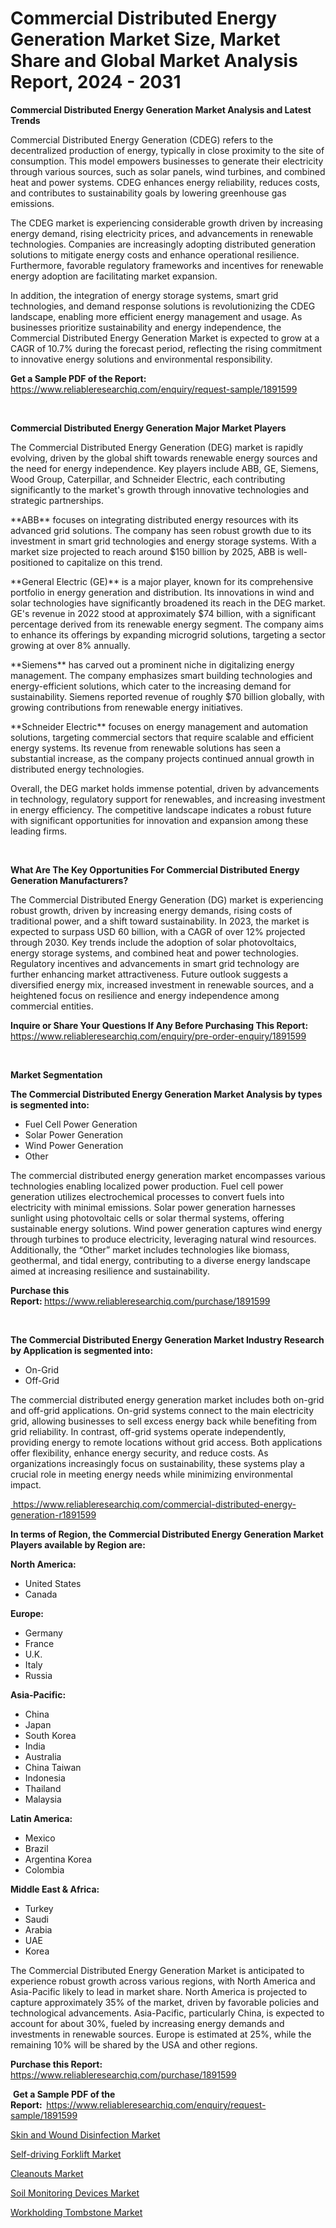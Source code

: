 <p><h1>Commercial Distributed Energy Generation Market Size, Market Share and Global Market Analysis Report, 2024 - 2031</h1></p><p><strong>Commercial Distributed Energy Generation Market Analysis and Latest Trends</strong></p>
<p><p>Commercial Distributed Energy Generation (CDEG) refers to the decentralized production of energy, typically in close proximity to the site of consumption. This model empowers businesses to generate their electricity through various sources, such as solar panels, wind turbines, and combined heat and power systems. CDEG enhances energy reliability, reduces costs, and contributes to sustainability goals by lowering greenhouse gas emissions.</p><p>The CDEG market is experiencing considerable growth driven by increasing energy demand, rising electricity prices, and advancements in renewable technologies. Companies are increasingly adopting distributed generation solutions to mitigate energy costs and enhance operational resilience. Furthermore, favorable regulatory frameworks and incentives for renewable energy adoption are facilitating market expansion.</p><p>In addition, the integration of energy storage systems, smart grid technologies, and demand response solutions is revolutionizing the CDEG landscape, enabling more efficient energy management and usage. As businesses prioritize sustainability and energy independence, the Commercial Distributed Energy Generation Market is expected to grow at a CAGR of 10.7% during the forecast period, reflecting the rising commitment to innovative energy solutions and environmental responsibility.</p></p>
<p><strong>Get a Sample PDF of the Report:&nbsp;</strong> <a href="https://www.reliableresearchiq.com/enquiry/request-sample/1891599?utm_campaign=103&utm_medium=2&utm_source=Github&utm_content=ia&utm_term=24102024&utm_id=commercial-distributed-energy-generation">https://www.reliableresearchiq.com/enquiry/request-sample/1891599</a></p>
<p>&nbsp;</p>
<p><strong>Commercial Distributed Energy Generation Major Market Players</strong></p>
<p><p>The Commercial Distributed Energy Generation (DEG) market is rapidly evolving, driven by the global shift towards renewable energy sources and the need for energy independence. Key players include ABB, GE, Siemens, Wood Group, Caterpillar, and Schneider Electric, each contributing significantly to the market's growth through innovative technologies and strategic partnerships.</p><p>**ABB** focuses on integrating distributed energy resources with its advanced grid solutions. The company has seen robust growth due to its investment in smart grid technologies and energy storage systems. With a market size projected to reach around $150 billion by 2025, ABB is well-positioned to capitalize on this trend.</p><p>**General Electric (GE)** is a major player, known for its comprehensive portfolio in energy generation and distribution. Its innovations in wind and solar technologies have significantly broadened its reach in the DEG market. GE's revenue in 2022 stood at approximately $74 billion, with a significant percentage derived from its renewable energy segment. The company aims to enhance its offerings by expanding microgrid solutions, targeting a sector growing at over 8% annually.</p><p>**Siemens** has carved out a prominent niche in digitalizing energy management. The company emphasizes smart building technologies and energy-efficient solutions, which cater to the increasing demand for sustainability. Siemens reported revenue of roughly $70 billion globally, with growing contributions from renewable energy initiatives.</p><p>**Schneider Electric** focuses on energy management and automation solutions, targeting commercial sectors that require scalable and efficient energy systems. Its revenue from renewable solutions has seen a substantial increase, as the company projects continued annual growth in distributed energy technologies.</p><p>Overall, the DEG market holds immense potential, driven by advancements in technology, regulatory support for renewables, and increasing investment in energy efficiency. The competitive landscape indicates a robust future with significant opportunities for innovation and expansion among these leading firms.</p></p>
<p>&nbsp;</p>
<p><strong>What Are The Key Opportunities For Commercial Distributed Energy Generation Manufacturers?</strong></p>
<p><p>The Commercial Distributed Energy Generation (DG) market is experiencing robust growth, driven by increasing energy demands, rising costs of traditional power, and a shift toward sustainability. In 2023, the market is expected to surpass USD 60 billion, with a CAGR of over 12% projected through 2030. Key trends include the adoption of solar photovoltaics, energy storage systems, and combined heat and power technologies. Regulatory incentives and advancements in smart grid technology are further enhancing market attractiveness. Future outlook suggests a diversified energy mix, increased investment in renewable sources, and a heightened focus on resilience and energy independence among commercial entities.</p></p>
<p><strong>Inquire or Share Your Questions If Any Before Purchasing This Report:</strong> <a href="https://www.reliableresearchiq.com/enquiry/pre-order-enquiry/1891599?utm_campaign=103&utm_medium=2&utm_source=Github&utm_content=ia&utm_term=24102024&utm_id=commercial-distributed-energy-generation">https://www.reliableresearchiq.com/enquiry/pre-order-enquiry/1891599</a></p>
<p>&nbsp;</p>
<p><strong>Market Segmentation</strong></p>
<p><strong>The Commercial Distributed Energy Generation Market Analysis by types is segmented into:</strong></p>
<p><ul><li>Fuel Cell Power Generation</li><li>Solar Power Generation</li><li>Wind Power Generation</li><li>Other</li></ul></p>
<p><p>The commercial distributed energy generation market encompasses various technologies enabling localized power production. Fuel cell power generation utilizes electrochemical processes to convert fuels into electricity with minimal emissions. Solar power generation harnesses sunlight using photovoltaic cells or solar thermal systems, offering sustainable energy solutions. Wind power generation captures wind energy through turbines to produce electricity, leveraging natural wind resources. Additionally, the “Other” market includes technologies like biomass, geothermal, and tidal energy, contributing to a diverse energy landscape aimed at increasing resilience and sustainability.</p></p>
<p><strong>Purchase this Report:&nbsp;</strong><a href="https://www.reliableresearchiq.com/purchase/1891599?utm_campaign=103&utm_medium=2&utm_source=Github&utm_content=ia&utm_term=24102024&utm_id=commercial-distributed-energy-generation">https://www.reliableresearchiq.com/purchase/1891599</a></p>
<p>&nbsp;</p>
<p><strong>The Commercial Distributed Energy Generation Market Industry Research by Application is segmented into:</strong></p>
<p><ul><li>On-Grid</li><li>Off-Grid</li></ul></p>
<p><p>The commercial distributed energy generation market includes both on-grid and off-grid applications. On-grid systems connect to the main electricity grid, allowing businesses to sell excess energy back while benefiting from grid reliability. In contrast, off-grid systems operate independently, providing energy to remote locations without grid access. Both applications offer flexibility, enhance energy security, and reduce costs. As organizations increasingly focus on sustainability, these systems play a crucial role in meeting energy needs while minimizing environmental impact.</p></p>
<p><a href="https://www.reliableresearchiq.com/commercial-distributed-energy-generation-r1891599?utm_campaign=103&utm_medium=2&utm_source=Github&utm_content=ia&utm_term=24102024&utm_id=commercial-distributed-energy-generation">&nbsp;https://www.reliableresearchiq.com/commercial-distributed-energy-generation-r1891599</a></p>
<p><strong>In terms of Region, the Commercial Distributed Energy Generation Market Players available by Region are:</strong></p>
<p>
    <p> <strong> North America: </strong>
        <ul>
            <li>United States</li>
            <li>Canada</li>
        </ul>
        </p> 
    <p> <strong> Europe: </strong>
        <ul>
            <li>Germany</li>
            <li>France</li>
            <li>U.K.</li>
            <li>Italy</li>
            <li>Russia</li>
        </ul>
        </p> 
    <p> <strong> Asia-Pacific: </strong>
        <ul>
            <li>China</li>
            <li>Japan</li>
            <li>South Korea</li>
            <li>India</li>
            <li>Australia</li>
            <li>China Taiwan</li>
            <li>Indonesia</li>
            <li>Thailand</li>
            <li>Malaysia</li>
        </ul>
        </p> 
    <p> <strong> Latin America: </strong>
        <ul>
            <li>Mexico</li>
            <li>Brazil</li>
            <li>Argentina Korea</li>
            <li>Colombia</li>
        </ul>
        </p> 
    <p> <strong> Middle East & Africa: </strong>
        <ul>
            <li>Turkey</li>
            <li>Saudi</li>
            <li>Arabia</li>
            <li>UAE</li>
            <li>Korea</li>
        </ul>
    </p>
    </p>
<p><p>The Commercial Distributed Energy Generation Market is anticipated to experience robust growth across various regions, with North America and Asia-Pacific likely to lead in market share. North America is projected to capture approximately 35% of the market, driven by favorable policies and technological advancements. Asia-Pacific, particularly China, is expected to account for about 30%, fueled by increasing energy demands and investments in renewable sources. Europe is estimated at 25%, while the remaining 10% will be shared by the USA and other regions.</p></p>
<p><strong>Purchase this Report: </strong><a href="https://www.reliableresearchiq.com/purchase/1891599?utm_campaign=103&utm_medium=2&utm_source=Github&utm_content=ia&utm_term=24102024&utm_id=commercial-distributed-energy-generation">https://www.reliableresearchiq.com/purchase/1891599</a></p>
<p>&nbsp;<strong>Get a Sample PDF of the Report:&nbsp;&nbsp;</strong><a href="https://www.reliableresearchiq.com/enquiry/request-sample/1891599?utm_campaign=103&utm_medium=2&utm_source=Github&utm_content=ia&utm_term=24102024&utm_id=commercial-distributed-energy-generation">https://www.reliableresearchiq.com/enquiry/request-sample/1891599</a></p>
<p><strong></strong></p>
<p><p><a href="https://github.com/radmanjxendrisczn/Market-Research-Report-List-1/blob/main/skin-and-wound-disinfection-market.md?utm_campaign=103&utm_medium=2&utm_source=Github&utm_content=ia&utm_term=24102024&utm_id=commercial-distributed-energy-generation">Skin and Wound Disinfection Market</a></p><p><a href="https://www.linkedin.com/pulse/global-self-driving-forklift-market-trends-forecasts-strategic-u2gbf?utm_campaign=103&utm_medium=2&utm_source=Github&utm_content=ia&utm_term=24102024&utm_id=commercial-distributed-energy-generation">Self-driving Forklift Market</a></p><p><a href="https://issuu.com/reportprime-2/docs/cleanouts-market-size-2030.pptx_9527d875534133?utm_campaign=103&utm_medium=2&utm_source=Github&utm_content=ia&utm_term=24102024&utm_id=commercial-distributed-energy-generation">Cleanouts Market</a></p><p><a href="https://github.com/brookiqhurne/Market-Research-Report-List-1/blob/main/soil-monitoring-devices-market.md?utm_campaign=103&utm_medium=2&utm_source=Github&utm_content=ia&utm_term=24102024&utm_id=commercial-distributed-energy-generation">Soil Monitoring Devices Market</a></p><p><a href="https://www.linkedin.com/pulse/workholding-tombstone-market-outlook-share-analysis-growth-8dujf?utm_campaign=103&utm_medium=2&utm_source=Github&utm_content=ia&utm_term=24102024&utm_id=commercial-distributed-energy-generation">Workholding Tombstone Market</a></p></p>
